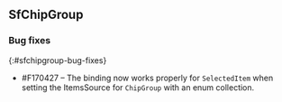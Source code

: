 ## SfChipGroup

### Bug fixes
{:#sfchipgroup-bug-fixes}

* \#F170427 – The binding now works properly for `SelectedItem` when setting the ItemsSource for `ChipGroup` with an enum collection.
